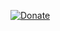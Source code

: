 [![Donate](https://www.paypalobjects.com/en_US/i/btn/btn_donateCC_LG.gif)](https://paypal.me/qchecker)
